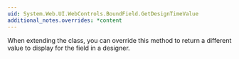 ```yaml
---
uid: System.Web.UI.WebControls.BoundField.GetDesignTimeValue
additional_notes.overrides: *content
---
```


<p>When extending the <xref href="System.Web.UI.WebControls.BoundField"></xref> class, you can override this method to return a different value to display for the field in a designer.</p>


